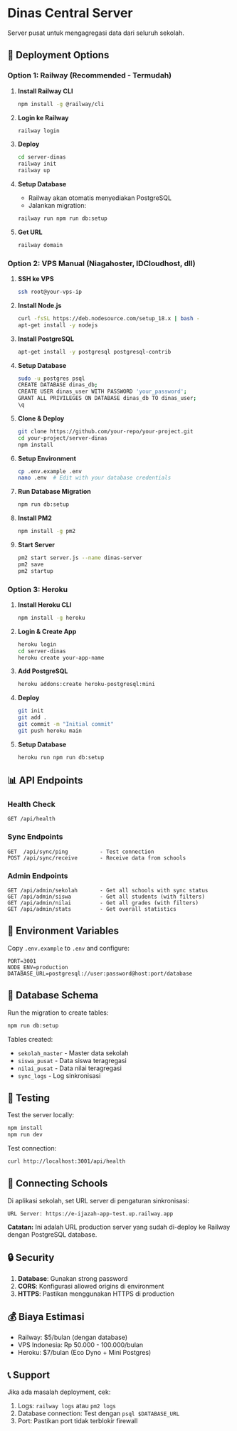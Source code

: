# Dinas Central Server

Server pusat untuk mengagregasi data dari seluruh sekolah.

## 🚀 Deployment Options

### Option 1: Railway (Recommended - Termudah)

1. **Install Railway CLI**
   ```bash
   npm install -g @railway/cli
   ```

2. **Login ke Railway**
   ```bash
   railway login
   ```

3. **Deploy**
   ```bash
   cd server-dinas
   railway init
   railway up
   ```

4. **Setup Database**
   - Railway akan otomatis menyediakan PostgreSQL
   - Jalankan migration:
   ```bash
   railway run npm run db:setup
   ```

5. **Get URL**
   ```bash
   railway domain
   ```

### Option 2: VPS Manual (Niagahoster, IDCloudhost, dll)

1. **SSH ke VPS**
   ```bash
   ssh root@your-vps-ip
   ```

2. **Install Node.js**
   ```bash
   curl -fsSL https://deb.nodesource.com/setup_18.x | bash -
   apt-get install -y nodejs
   ```

3. **Install PostgreSQL**
   ```bash
   apt-get install -y postgresql postgresql-contrib
   ```

4. **Setup Database**
   ```bash
   sudo -u postgres psql
   CREATE DATABASE dinas_db;
   CREATE USER dinas_user WITH PASSWORD 'your_password';
   GRANT ALL PRIVILEGES ON DATABASE dinas_db TO dinas_user;
   \q
   ```

5. **Clone & Deploy**
   ```bash
   git clone https://github.com/your-repo/your-project.git
   cd your-project/server-dinas
   npm install
   ```

6. **Setup Environment**
   ```bash
   cp .env.example .env
   nano .env  # Edit with your database credentials
   ```

7. **Run Database Migration**
   ```bash
   npm run db:setup
   ```

8. **Install PM2**
   ```bash
   npm install -g pm2
   ```

9. **Start Server**
   ```bash
   pm2 start server.js --name dinas-server
   pm2 save
   pm2 startup
   ```

### Option 3: Heroku

1. **Install Heroku CLI**
   ```bash
   npm install -g heroku
   ```

2. **Login & Create App**
   ```bash
   heroku login
   cd server-dinas
   heroku create your-app-name
   ```

3. **Add PostgreSQL**
   ```bash
   heroku addons:create heroku-postgresql:mini
   ```

4. **Deploy**
   ```bash
   git init
   git add .
   git commit -m "Initial commit"
   git push heroku main
   ```

5. **Setup Database**
   ```bash
   heroku run npm run db:setup
   ```

## 📊 API Endpoints

### Health Check
```
GET /api/health
```

### Sync Endpoints
```
GET  /api/sync/ping          - Test connection
POST /api/sync/receive       - Receive data from schools
```

### Admin Endpoints
```
GET /api/admin/sekolah       - Get all schools with sync status
GET /api/admin/siswa         - Get all students (with filters)
GET /api/admin/nilai         - Get all grades (with filters)
GET /api/admin/stats         - Get overall statistics
```

## 🔧 Environment Variables

Copy `.env.example` to `.env` and configure:

```env
PORT=3001
NODE_ENV=production
DATABASE_URL=postgresql://user:password@host:port/database
```

## 📝 Database Schema

Run the migration to create tables:

```bash
npm run db:setup
```

Tables created:
- `sekolah_master` - Master data sekolah
- `siswa_pusat` - Data siswa teragregasi
- `nilai_pusat` - Data nilai teragregasi
- `sync_logs` - Log sinkronisasi

## 🧪 Testing

Test the server locally:

```bash
npm install
npm run dev
```

Test connection:
```bash
curl http://localhost:3001/api/health
```

## 📱 Connecting Schools

Di aplikasi sekolah, set URL server di pengaturan sinkronisasi:

```
URL Server: https://e-ijazah-app-test.up.railway.app
```

**Catatan:** Ini adalah URL production server yang sudah di-deploy ke Railway dengan PostgreSQL database.

## 🔒 Security

1. **Database**: Gunakan strong password
2. **CORS**: Konfigurasi allowed origins di environment
3. **HTTPS**: Pastikan menggunakan HTTPS di production

## 💰 Biaya Estimasi

- Railway: $5/bulan (dengan database)
- VPS Indonesia: Rp 50.000 - 100.000/bulan
- Heroku: $7/bulan (Eco Dyno + Mini Postgres)

## 📞 Support

Jika ada masalah deployment, cek:
1. Logs: `railway logs` atau `pm2 logs`
2. Database connection: Test dengan `psql $DATABASE_URL`
3. Port: Pastikan port tidak terblokir firewall

